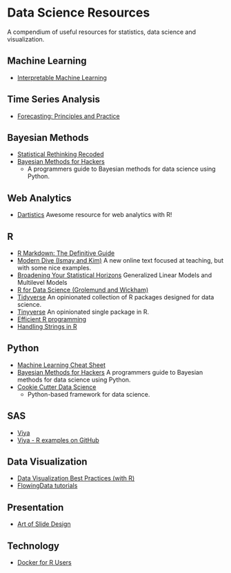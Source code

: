 # Data Science Resources

A compendium of useful resources for statistics, data science and visualization.

## Machine Learning

* [Interpretable Machine Learning](https://christophm.github.io/interpretable-ml-book/intro.html)

## Time Series Analysis

* [Forecasting: Principles and Practice](https://otexts.org/fpp2/)

## Bayesian Methods

* [Statistical Rethinking Recoded](https://bookdown.org/connect/#/apps/1850/access)
* [Bayesian Methods for Hackers](http://drivendata.github.io/cookiecutter-data-science/)
  - A programmers guide to Bayesian methods for data science using Python.

## Web Analytics

* [Dartistics](http://www.dartistics.com/)
   Awesome resource for web analytics with R!

## R

* [R Markdown: The Definitive Guide](http://drivendata.github.io/cookiecutter-data-science/)
* [Modern Dive (Ismay and Kim)](http://moderndive.com/index.html)
   A new online text focused at teaching, but with some nice examples.
* [Broadening Your Statistical Horizons](https://bookdown.org/roback/bookdown-bysh/)
   Generalized Linear Models and Multilevel Models
* [R for Data Science (Grolemund and Wickham)](http://r4ds.had.co.nz/)
* [Tidyverse](https://www.tidyverse.org/)
   An opinionated collection of R packages designed for data science.
* [Tinyverse](http://www.tinyverse.org/)
   An opinionated single package in R.
* [Efficient R programming](https://csgillespie.github.io/efficientR/)
* [Handling Strings in R](https://www.gastonsanchez.com/r4strings/)
   
## Python
* [Machine Learning Cheat Sheet](https://ml-cheatsheet.readthedocs.io/en/latest/index.html)
* [Bayesian Methods for Hackers](http://drivendata.github.io/cookiecutter-data-science/)
   A programmers guide to Bayesian methods for data science using Python.
* [Cookie Cutter Data Science](http://drivendata.github.io/cookiecutter-data-science/)
  - Python-based framework for data science.

## SAS

* [Viya](http://go.documentation.sas.com/?cdcId=vdmmlcdc&cdcVersion=8.11&docsetId=mlov&docsetTarget=home.htm&locale=en)
* [Viya - R examples on GitHub](https://github.com/sassoftware/R-swat)

## Data Visualization

* [Data Visualization Best Practices (with R)](http://paldhous.github.io/ucb/2016/dataviz/index.html)
* [FlowingData tutorials](http://flowingdata.com/category/tutorials/)

## Presentation

* [Art of Slide Design](https://speakerdeck.com/mseckington/the-art-of-slide-design)

## Technology

* [Docker for R Users](https://colinfay.me/docker-r-reproducibility/)
